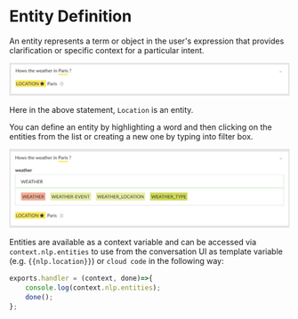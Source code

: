 # Entity Definition

An entity represents a term or object in the user's expression that provides clarification or specific context for a particular intent.

![](entities.png)

Here in the above statement, `Location` is an entity. 

You can define an entity by highlighting a word and then clicking on the entities from the list or creating a new one by typing into filter box.


![](define-entity.png)


Entities are available as a context variable and can be accessed via `context.nlp.entities` to use from the conversation UI as template variable (e.g. `{{nlp.location}}`) or `cloud code` in the following way:


```javascript
exports.handler = (context, done)=>{
    console.log(context.nlp.entities);
    done();
};
```